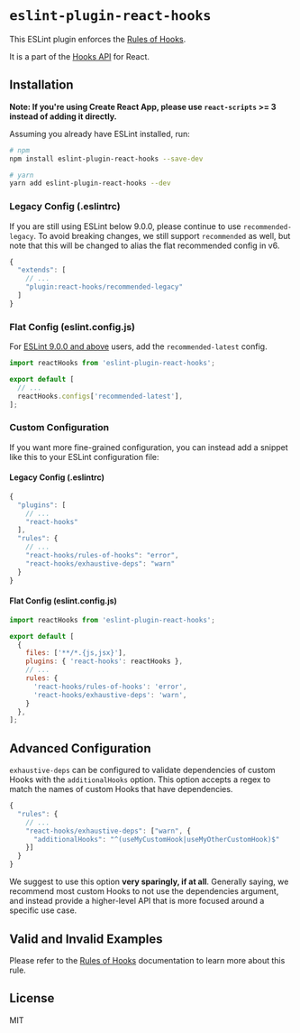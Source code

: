 # `eslint-plugin-react-hooks`

This ESLint plugin enforces the [Rules of Hooks](https://react.dev/reference/rules/rules-of-hooks).

It is a part of the [Hooks API](https://react.dev/reference/react/hooks) for React.

## Installation

**Note: If you're using Create React App, please use `react-scripts` >= 3 instead of adding it directly.**

Assuming you already have ESLint installed, run:

```sh
# npm
npm install eslint-plugin-react-hooks --save-dev

# yarn
yarn add eslint-plugin-react-hooks --dev
```

### Legacy Config (.eslintrc)

If you are still using ESLint below 9.0.0, please continue to use `recommended-legacy`. To avoid breaking changes, we still support `recommended` as well, but note that this will be changed to alias the flat recommended config in v6.

```js
{
  "extends": [
    // ...
    "plugin:react-hooks/recommended-legacy"
  ]
}
```

### Flat Config (eslint.config.js)

For [ESLint 9.0.0 and above](https://eslint.org/blog/2024/04/eslint-v9.0.0-released/) users, add the `recommended-latest` config.

```js
import reactHooks from 'eslint-plugin-react-hooks';

export default [
  // ...
  reactHooks.configs['recommended-latest'],
];
```

### Custom Configuration

If you want more fine-grained configuration, you can instead add a snippet like this to your ESLint configuration file:

#### Legacy Config (.eslintrc)

```js
{
  "plugins": [
    // ...
    "react-hooks"
  ],
  "rules": {
    // ...
    "react-hooks/rules-of-hooks": "error",
    "react-hooks/exhaustive-deps": "warn"
  }
}
```

#### Flat Config (eslint.config.js)

```js
import reactHooks from 'eslint-plugin-react-hooks';

export default [
  {
    files: ['**/*.{js,jsx}'],
    plugins: { 'react-hooks': reactHooks },
    // ...
    rules: {
      'react-hooks/rules-of-hooks': 'error',
      'react-hooks/exhaustive-deps': 'warn',
    }
  },
];
```

## Advanced Configuration

`exhaustive-deps` can be configured to validate dependencies of custom Hooks with the `additionalHooks` option.
This option accepts a regex to match the names of custom Hooks that have dependencies.

```js
{
  "rules": {
    // ...
    "react-hooks/exhaustive-deps": ["warn", {
      "additionalHooks": "^(useMyCustomHook|useMyOtherCustomHook)$"
    }]
  }
}
```

We suggest to use this option **very sparingly, if at all**. Generally saying, we recommend most custom Hooks to not use the dependencies argument, and instead provide a higher-level API that is more focused around a specific use case.

## Valid and Invalid Examples

Please refer to the [Rules of Hooks](https://react.dev/reference/rules/rules-of-hooks) documentation to learn more about this rule.

## License

MIT
